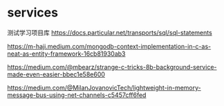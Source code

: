 # services
测试学习项目库
https://docs.particular.net/transports/sql/sql-statements

https://m-haji.medium.com/mongodb-context-implementation-in-c-as-neat-as-entity-framework-16cb81930ab3



https://medium.com/@mbearz/strange-c-tricks-8b-background-service-made-even-easier-bbec1e58e600

https://medium.com/@MilanJovanovicTech/lightweight-in-memory-message-bus-using-net-channels-c5457cff6fed
